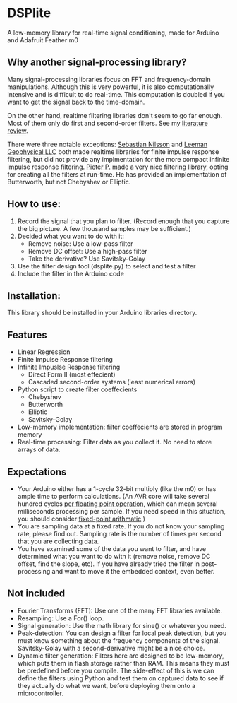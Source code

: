 # DSPlite
A low-memory library for real-time signal conditioning, made for Arduino and Adafruit Feather m0

## Why another signal-processing library?
Many signal-processing libraries focus on FFT and frequency-domain manipulations. Although this is very powerful, it is also computationally intensive and is difficult to do real-time. This computation is doubled if you want to get the signal back to the time-domain.

On the other hand, realtime filtering libraries don't seem to go far enough. Most of them only do first and second-order filters. See my [literature review](https://github.com/kamocat/DSPlite/blob/master/literature_review.md#low-order-filtering).

There were three notable exceptions:
[Sebastian Nilsson](https://github.com/sebnil/FIR-filter-Arduino-Library/tree/master/src) and [Leeman Geophysical LLC](https://github.com/LeemanGeophysicalLLC/FIR_Filter_Arduino_Library) both made realtime libraries for finite impulse response filtering, but did not provide any implmentation for the more compact infinite impulse response filtering.
[Pieter P.](https://github.com/tttapa/Filters) made a very nice filtering library, opting for creating all the filters at run-time. He has provided an implementation of Butterworth, but not Chebyshev or Elliptic.

## How to use:
1. Record the signal that you plan to filter. (Record enough that you capture the big picture. A few thousand samples may be sufficient.)
2. Decided what you want to do with it:
    - Remove noise: Use a low-pass filter
    - Remove DC offset: Use a high-pass filter
    - Take the derivative? Use Savitsky-Golay
3. Use the filter design tool (dsplite.py) to select and test a filter
4. Include the filter in the Arduino code

## Installation:
This library should be installed in your Arduino libraries directory. 

## Features
- Linear Regression
- Finite Impulse Response filtering
- Infinite Impuslse Response filtering
    - Direct Form II (most effecient)
    - Cascaded second-order systems (least numerical errors)
- Python script to create filter coeffecients
    - Chebyshev
    - Butterworth
    - Elliptic
    - Savitsky-Golay
- Low-memory implementation: filter coeffecients are stored in program memory
- Real-time processing: Filter data as you collect it. No need to store arrays of data.


## Expectations
- Your Arduino either has a 1-cycle 32-bit multiply (like the m0) or has ample time to perform calculations. (An AVR core will take several hundred cycles [per floating point operation](https://people.ece.cornell.edu/land/courses/ece4760/Math/Floating_point/index.html), which can mean several milliseconds processing per sample. If you need speed in this situation, you should consider [fixed-point arithmatic](https://ucexperiment.wordpress.com/2015/03/31/avr-gcc-fixed-point-vs-floating-point-comparison).)
- You are sampling data at a fixed rate. If you do not know your sampling rate, please find out. Sampling rate is the number of times per second that you are collecting data.
- You have examined some of the data you want to filter, and have determined what you want to do with it (remove noise, remove DC offset, find the slope, etc). If you have already tried the filter in post-processing and want to move it the embedded context, even better.

## Not included
- Fourier Transforms (FFT): Use one of the many FFT libraries available.
- Resampling: Use a For() loop.
- Signal generation: Use the math library for sine() or whatever you need.
- Peak-detection: You can design a filter for local peak detection, but you must know something about the frequency components of the signal. Savitsky-Golay with a second-derivative might be a nice choice.
- Dynamic filter generation: Filters here are designed to be low-memory, which puts them in flash storage rather than RAM. This means they must be predefined before you compile. The side-effect of this is we can define the filters using Python and test them on captured data to see if they actually do what we want, before deploying them onto a microcontroller.
